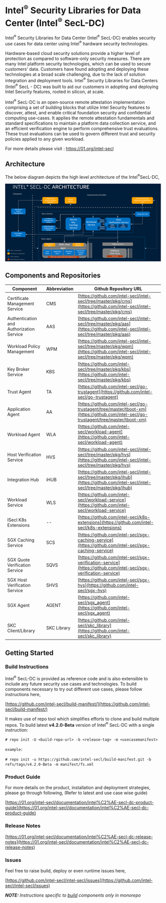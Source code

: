 # Intel<sup>®</sup> Security Libraries for Data Center (Intel<sup>®</sup> SecL-DC)

Intel<sup>®</sup> Security Libraries for Data Center (Intel<sup>®</sup> SecL-DC) enables security use cases for data center using Intel<sup>®</sup> hardware security technologies.
  
Hardware-based cloud security solutions provide a higher level of protection as compared to software-only security
measures. There are many Intel platform security technologies, which can be used to secure customers' data. Customers
have found adopting and deploying these technologies at a broad scale challenging, due to the lack of solution
integration and deployment tools. Intel<sup>®</sup> Security Libraries for Data Centers (Intel<sup>®</sup> SecL - DC) was built to aid our
customers in adopting and deploying Intel Security features, rooted in silicon, at scale.

Intel<sup>®</sup> SecL-DC is an open-source remote attestation implementation comprising a set of building blocks that utilize
Intel Security features to discover, attest, and enable critical foundation security and confidential computing
use-cases. It applies the remote attestation fundamentals and standard specifications to maintain a platform data
collection service, and an efficient verification engine to perform comprehensive trust evaluations. These trust
evaluations can be used to govern different trust and security policies applied to any given workload.

For more details please visit : <https://01.org/intel-secl>

## Architecture

The below diagram depicts the high level architecture of the Intel<sup>®</sup>SecL-DC,

![isecl-arch](./docs/diagrams/isecl-arch.png)

## Components and Repositories

| Component | Abbreviation | Github Repository URL |
|-----------|--------------|-----------------------|
| Certificate Management Service           | CMS         | [https://github.com/intel-secl/intel-secl/tree/master/pkg/cms](https://github.com/intel-secl/intel-secl/tree/master/pkg/cms) |
| Authentication and Authorization Service | AAS         | [https://github.com/intel-secl/intel-secl/tree/master/pkg/aas](https://github.com/intel-secl/intel-secl/tree/master/pkg/aas) |
| Workload Policy Management               | WPM         | [https://github.com/intel-secl/intel-secl/tree/master/pkg/wpm](https://github.com/intel-secl/intel-secl/tree/master/pkg/wpm) |
| Key Broker Service                       | KBS         | [https://github.com/intel-secl/tree/master/pkg/kbs](https://github.com/intel-secl/tree/master/pkg/kbs) |
| Trust Agent                              | TA          | [https://github.com/intel-secl/go-trustagent](https://github.com/intel-secl/go-trustagent) |
| Application Agent                        | AA          | [https://github.com/intel-secl/go-trustagent/tree/master/tboot-xm](https://github.com/intel-secl/go-trustagent/tree/master/tboot-xm) |
| Workload Agent                           | WLA         | [https://github.com/intel-secl/workload-agent](https://github.com/intel-secl/workload-agent) |
| Host Verification Service                | HVS         | [https://github.com/intel-secl/intel-secl/tree/master/pkg/hvs](https://github.com/intel-secl/intel-secl/tree/master/pkg/hvs) |
| Integration Hub                          | iHUB        | [https://github.com/intel-secl/intel-secl/tree/master/pkg/ihub](https://github.com/intel-secl/intel-secl/tree/master/pkg/ihub) |
| Workload Service                         | WLS         | [https://github.com/intel-secl/workload-service](https://github.com/intel-secl/workload-service) |
| ISecl K8s Extensions                     | --          | [https://github.com/intel-secl/k8s-extensions](https://github.com/intel-secl/k8s-extensions) |
| SGX Caching Service                      | SCS         | [https://github.com/intel-secl/sgx-caching-service](https://github.com/intel-secl/sgx-caching-service) |
| SGX Quote Verification Service           | SQVS        | [https://github.com/intel-secl/sgx-verification-service](https://github.com/intel-secl/sgx-verification-service) |
| SGX Host Verification Service            | SHVS        | [https://github.com/intel-secl/sgx-hvs](https://github.com/intel-secl/sgx-hvs) |
| SGX Agent                                | AGENT       | [https://github.com/intel-secl/sgx_agent](https://github.com/intel-secl/sgx_agent) |
| SKC Client/Library                       | SKC Library | [https://github.com/intel-secl/skc_library](https://github.com/intel-secl/skc_library) |

## Getting Started

### Build Instructions

Intel<sup>®</sup> SecL-DC is provided as reference code and is also extensible to include any future security use cases and
technologies. To build components necessary to try out different use cases, please follow instructions here,

[https://github.com/intel-secl/build-manifest/](https://github.com/intel-secl/build-manifest/)

It makes use of repo tool which simplifies efforts to clone and build multiple repos. To build latest **v4.2.0-Beta** version of Intel<sup>®</sup> SecL-DC with a single instruction:

```shell
# repo init -U <build-repo-url> -b <release-tag> -m <usecasemanifest>

example:

# repo init -u https://github.com/intel-secl/build-manifest.git -b refs/tags/v4.2.0-Beta -m manifest/fs.xml
```

### Product Guide

For more details on the product, installation and deployment strategies, please go through following, (Refer to latest and use case wise guide)

[https://01.org/intel-secl/documentation/intel%C2%AE-secl-dc-product-guide](https://01.org/intel-secl/documentation/intel%C2%AE-secl-dc-product-guide)

### Release Notes

[https://01.org/intel-secl/documentation/intel%C2%AE-secl-dc-release-notes](https://01.org/intel-secl/documentation/intel%C2%AE-secl-dc-release-notes)

### Issues

Feel free to raise build, deploy or even runtime issues here,

[https://github.com/intel-secl/intel-secl/issues](https://github.com/intel-secl/intel-secl/issues)

***NOTE:** Instructions specific to [build](./Monorepo-Readme.md) components only in monorepo*
